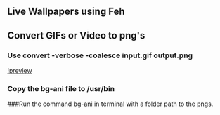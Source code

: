 ## Live Wallpapers using Feh
## Convert GIFs or Video to png's
### Use convert -verbose -coalesce input.gif output.png 

[!preview](https://github.com/Sidmaz666/dotfiles/blob/main/animated_wallpapers/preview.gif?raw=true)

### Copy the bg-ani file to /usr/bin 
###Run the command bg-ani in terminal with a folder path to the pngs.
 
 
